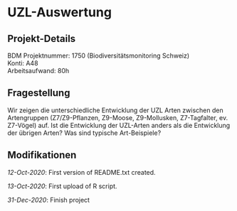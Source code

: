# UZL-Auswertung

## Projekt-Details
BDM Projektnummer: 1750 (Biodiversitätsmonitoring Schweiz) <br>
Konti: A48 <br>
Arbeitsaufwand: 80h <br>

## Fragestellung
Wir zeigen die unterschiedliche Entwicklung der UZL Arten zwischen den Artengruppen (Z7/Z9-Pflanzen, Z9-Moose, Z9-Mollusken, Z7-Tagfalter, ev. Z7-Vögel) auf. Ist die Entwicklung der UZL-Arten anders als die Entwicklung der übrigen Arten? Was sind typische Art-Beispiele?

## Modifikationen

*12-Oct-2020*: First version of README.txt created.

*13-Oct-2020*: First upload of R script.

*31-Dec-2020*: Finish project
